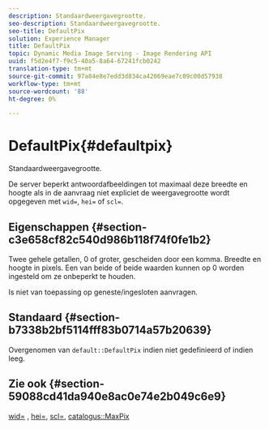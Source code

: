 ```yaml
---
description: Standaardweergavegrootte.
seo-description: Standaardweergavegrootte.
seo-title: DefaultPix
solution: Experience Manager
title: DefaultPix
topic: Dynamic Media Image Serving - Image Rendering API
uuid: f5d2e4f7-f9c5-40a5-8a64-67241fcb0242
translation-type: tm+mt
source-git-commit: 97a84e8e7edd3d834ca42069eae7c09c00d57938
workflow-type: tm+mt
source-wordcount: '88'
ht-degree: 0%

---
```



# DefaultPix{#defaultpix}

Standaardweergavegrootte.

De server beperkt antwoordafbeeldingen tot maximaal deze breedte en hoogte als in de aanvraag niet expliciet de weergavegrootte wordt opgegeven met `wid=`, `hei=` of `scl=`.

## Eigenschappen {#section-c3e658cf82c540d986b118f74f0fe1b2}

Twee gehele getallen, 0 of groter, gescheiden door een komma. Breedte en hoogte in pixels. Een van beide of beide waarden kunnen op 0 worden ingesteld om ze onbeperkt te houden.

Is niet van toepassing op geneste/ingesloten aanvragen.

## Standaard {#section-b7338b2bf5114fff83b0714a57b20639}

Overgenomen van `default::DefaultPix` indien niet gedefinieerd of indien leeg.

## Zie ook {#section-59088cd41da940e8ac0e74e2b049c6e9}

[wid=](../../../../../is-api/http-ref/image-serving-api-ref/c-http-protocol-reference/c-command-reference/r-is-http-wid.md#reference-bfeadcb67bf4485f851eb21345527e47) ,  [hei=](../../../../../is-api/http-ref/image-serving-api-ref/c-http-protocol-reference/c-command-reference/r-is-http-hei.md#reference-6d6f556ccc0e4b98a815e8a5c1944a96),  [scl=](../../../../../is-api/http-ref/image-serving-api-ref/c-http-protocol-reference/c-command-reference/r-scl.md#reference-b2a74e493d0d407e98fe350551ba3fcc),  [catalogus::MaxPix](../../../../../is-api/image-catalog/image-serving-api-ref/c-image-catalog-reference/c-attributes-reference/r-maxpix.md#reference-e167d396ac794079ba8b5e6eb16eeda5)
